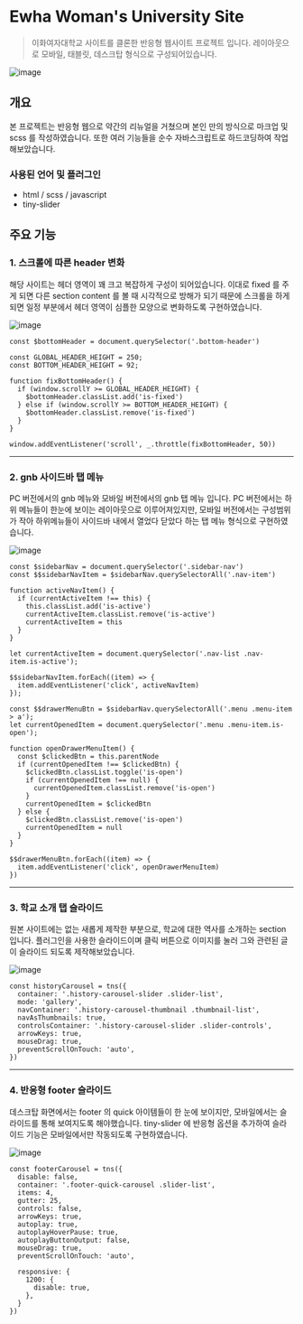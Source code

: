# Ewha Woman's University Site
> 이화여자대학교 사이트를 클론한 반응형 웹사이트 프로젝트 입니다. 레이아웃으로 모바일, 태블릿, 데스크탑 형식으로 구성되어있습니다.  

![image](https://user-images.githubusercontent.com/83049523/169684766-764c6e80-5fc7-4272-8df7-52668e6de991.png)


## 개요
본 프로젝트는 반응형 웹으로 약간의 리뉴얼을 거쳤으며 본인 만의 방식으로 마크업 및 scss 를 작성하였습니다. 또한 여러 기능들을 순수 자바스크립트로 하드코딩하여 작업 해보았습니다.

### 사용된 언어 및 플러그인
- html / scss / javascript
- tiny-slider


## 주요 기능

### 1. 스크롤에 따른 header 변화
해당 사이트는 헤더 영역이 꽤 크고 복잡하게 구성이 되어있습니다. 이대로 fixed 를 주게 되면 다른 section content 를 볼 때 시각적으로 방해가 되기 때문에 스크롤을 하게 되면 일정 부분에서 헤더 영역이 심플한 모양으로 변화하도록 구현하였습니다. 

![image](https://user-images.githubusercontent.com/83049523/169683767-0747e731-f85c-4b39-8e87-043fa9cca257.png)

```
const $bottomHeader = document.querySelector('.bottom-header')

const GLOBAL_HEADER_HEIGHT = 250;
const BOTTOM_HEADER_HEIGHT = 92;

function fixBottomHeader() {
  if (window.scrollY >= GLOBAL_HEADER_HEIGHT) {
    $bottomHeader.classList.add('is-fixed')
  } else if (window.scrollY >= BOTTOM_HEADER_HEIGHT) {
    $bottomHeader.classList.remove('is-fixed')
  }
}

window.addEventListener('scroll', _.throttle(fixBottomHeader, 50))
```

---

### 2. gnb 사이드바 탭 메뉴

PC 버전에서의 gnb 메뉴와 모바일 버전에서의 gnb 탭 메뉴 입니다. PC 버전에서는 하위 메뉴들이 한눈에 보이는 레이아웃으로 이루어져있지만, 모바일 버전에서는 구성범위가 작아 하위메뉴들이 사이드바 내에서 열었다 닫았다 하는 탭 메뉴 형식으로 구현하였습니다.

![image](https://user-images.githubusercontent.com/83049523/169683644-9a7b99fa-9947-4417-be84-f190cf0e0eba.png)

```
const $sidebarNav = document.querySelector('.sidebar-nav')
const $$sidebarNavItem = $sidebarNav.querySelectorAll('.nav-item')

function activeNavItem() {
  if (currentActiveItem !== this) {
    this.classList.add('is-active')
    currentActiveItem.classList.remove('is-active')
    currentActiveItem = this
  }
}

let currentActiveItem = document.querySelector('.nav-list .nav-item.is-active');

$$sidebarNavItem.forEach((item) => {
  item.addEventListener('click', activeNavItem)
});

const $$drawerMenuBtn = $sidebarNav.querySelectorAll('.menu .menu-item > a');
let currentOpenedItem = document.querySelector('.menu .menu-item.is-open');

function openDrawerMenuItem() {
  const $clickedBtn = this.parentNode
  if (currentOpenedItem !== $clickedBtn) {
    $clickedBtn.classList.toggle('is-open')
    if (currentOpenedItem !== null) {
      currentOpenedItem.classList.remove('is-open')
    }
    currentOpenedItem = $clickedBtn
  } else {
    $clickedBtn.classList.remove('is-open')
    currentOpenedItem = null
  }
}

$$drawerMenuBtn.forEach((item) => {
  item.addEventListener('click', openDrawerMenuItem)
})
```

---

### 3. 학교 소개 탭 슬라이드
원본 사이트에는 없는 새롭게 제작한 부분으로, 학교에 대한 역사를 소개하는 section 입니다. 플러그인을 사용한 슬라이드이며 클릭 버튼으로 이미지를 눌러 그와 관련된 글이 슬라이드 되도록 제작해보았습니다. 

![image](https://user-images.githubusercontent.com/83049523/169683794-7f79ed6b-6d20-45c1-a5cb-0c8edd056d54.png)

```
const historyCarousel = tns({
  container: '.history-carousel-slider .slider-list',
  mode: 'gallery',
  navContainer: '.history-carousel-thumbnail .thumbnail-list',
  navAsThumbnails: true,
  controlsContainer: '.history-carousel-slider .slider-controls',
  arrowKeys: true,
  mouseDrag: true,
  preventScrollOnTouch: 'auto',
})
```
---

### 4. 반응형 footer 슬라이드
데스크탑 화면에서는 footer 의 quick 아이템들이 한 눈에 보이지만, 모바일에서는 슬라이드를 통해 보여지도록 해야했습니다. tiny-slider 에 반응형 옵션을 추가하여 슬라이드 기능은 모바일에서만 작동되도록 구현하였습니다.

![image](https://user-images.githubusercontent.com/83049523/169683814-7f4bcf6e-0710-42c8-8e1b-b4ce0c639aa6.png)

```
const footerCarousel = tns({
  disable: false,
  container: '.footer-quick-carousel .slider-list',
  items: 4,
  gutter: 25,
  controls: false,
  arrowKeys: true,
  autoplay: true,
  autoplayHoverPause: true,
  autoplayButtonOutput: false,
  mouseDrag: true,
  preventScrollOnTouch: 'auto',

  responsive: {
    1200: {
      disable: true,
    },
  }
})
```
